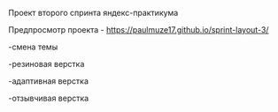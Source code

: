 Проект второго спринта яндекс-практикума 

Предпросмотр проекта - https://paulmuze17.github.io/sprint-layout-3/

-смена темы

-резиновая верстка

-адаптивная верстка

-отзывчивая верстка
